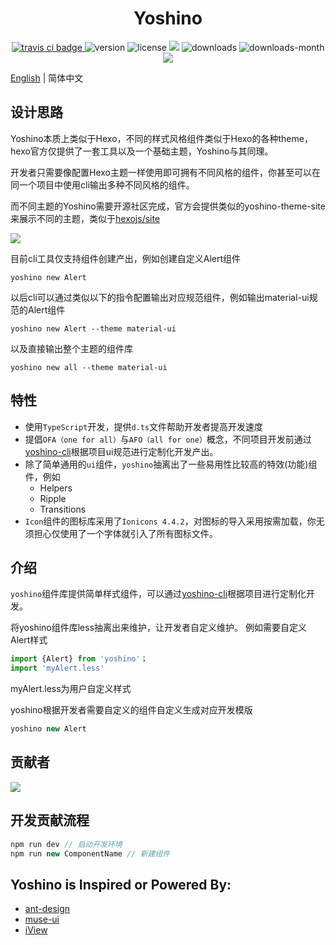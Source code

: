 <h1 align='center'>Yoshino</h1>
<p align='center'>
  <a href="https://travis-ci.com/Yoshino-UI/Yoshino/">
    <img src="https://travis-ci.com/Yoshino-UI/Yoshino.svg" alt="travis ci badge">
  </a>
  <img src='https://img.shields.io/npm/v/yoshino.svg?style=flat-square' alt="version">
  <img src='https://img.shields.io/npm/l/yoshino.svg' alt="license">
  <img src='http://img.badgesize.io/https://unpkg.com/yoshino/lib/index.css?compression=gzip&label=gzip%20size:%20CSS&style=flat-square'>
  <img src='https://img.shields.io/npm/dt/yoshino.svg?style=flat-square' alt="downloads">
  <img src='https://img.shields.io/npm/dm/yoshino.svg?style=flat-square' alt="downloads-month">
  <a href='https://yoshino-ui.github.io'><img src='https://img.shields.io/badge/website%20-Yoshino-51b26d.svg'/></a>
</p>

[English](./README.md) | 简体中文
## 设计思路
Yoshino本质上类似于Hexo，不同的样式风格组件类似于Hexo的各种theme，hexo官方仅提供了一套工具以及一个基础主题，Yoshino与其同理。

开发者只需要像配置Hexo主题一样使用即可拥有不同风格的组件，你甚至可以在同一个项目中使用cli输出多种不同风格的组件。

而不同主题的Yoshino需要开源社区完成，官方会提供类似的yoshino-theme-site来展示不同的主题，类似于[hexojs/site](https://github.com/hexojs/site)

![](https://pic1.zhimg.com/80/v2-3c24dc918db63fbd19f6531374014146_hd.jpg)

目前cli工具仅支持组件创建产出，例如创建自定义Alert组件
```
yoshino new Alert
```
以后cli可以通过类似以下的指令配置输出对应规范组件，例如输出material-ui规范的Alert组件
```
yoshino new Alert --theme material-ui
```
以及直接输出整个主题的组件库
```
yoshino new all --theme material-ui
```

## 特性
- 使用`TypeScript`开发，提供`d.ts`文件帮助开发者提高开发速度
- 提倡`OFA（one for all）`与`AFO（all for one）`概念，不同项目开发前通过[yoshino-cli](https://github.com/Yoshino-UI/yoshino-cli)根据项目ui规范进行定制化开发产出。
- 除了简单通用的`ui`组件，`yoshino`抽离出了一些易用性比较高的特效(功能)组件，例如
  - Helpers
  - Ripple
  - Transitions
- `Icon`组件的图标库采用了`Ionicons 4.4.2`，对图标的导入采用按需加载，你无须担心仅使用了一个字体就引入了所有图标文件。

## 介绍
`yoshino`组件库提供简单样式组件，可以通过[yoshino-cli](https://github.com/Yoshino-UI/yoshino-cli)根据项目进行定制化开发。

将yoshino组件库less抽离出来维护，让开发者自定义维护。
例如需要自定义Alert样式
```js
import {Alert} from 'yoshino'；
import 'myAlert.less'
```

myAlert.less为用户自定义样式

yoshino根据开发者需要自定义的组件自定义生成对应开发模版

```js
yoshino new Alert
```

## 贡献者
![](https://opencollective.com/yoshino/contributors.svg)

## 开发贡献流程
```js
npm run dev // 启动开发环境
npm run new ComponentName // 新建组件
```

## Yoshino is Inspired or Powered By:
- [ant-design](https://github.com/ant-design/ant-design)
- [muse-ui](https://github.com/museui/muse-ui)
- [iView](https://github.com/iview/iview)
